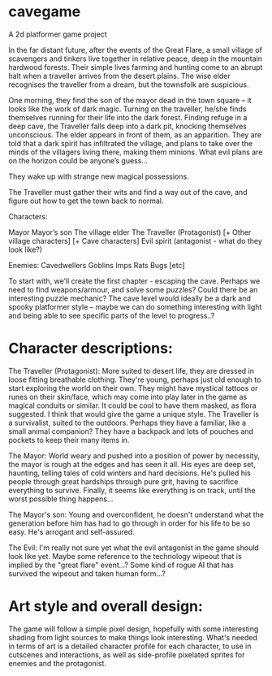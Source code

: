 # cavegame
A 2d platformer game project


In the far distant future, after the events of the Great Flare, a small village of scavengers and tinkers live together in relative peace, deep in the mountain hardwood forests. Their simple lives farming and hunting come to an abrupt halt when a traveller arrives from the desert plains. The wise elder recognises the traveller from a dream, but the townsfolk are suspicious.

One morning, they find the son of the mayor dead in the town square – it looks like the work of dark magic. Turning on the traveller, he/she finds themselves running for their life into the dark forest. Finding refuge in a deep cave, the Traveller falls deep into a dark pit, knocking themselves unconscious. The elder appears in front of them, as an apparition. They are told that a dark spirit has infiltrated the village, and plans to take over the minds of the villagers living there, making them minions. What evil plans are on the horizon could be anyone’s guess…

They wake up with strange new magical possessions.

The Traveller must gather their wits and find a way out of the cave, and figure out how to get the town back to normal.


Characters:

Mayor
Mayor’s son
The village elder
The Traveller (Protagonist)
[+ Other village characters]
[+ Cave characters]
Evil spirit (antagonist - what do they look like?)

Enemies:
Cavedwellers
Goblins
Imps
Rats
Bugs
[etc]


To start with, we’ll create the first chapter - escaping the cave. Perhaps we need to find weapons/armour, and solve some puzzles? Could there be an interesting puzzle mechanic? The cave level would ideally be a dark and spooky platformer style – maybe we can do something interesting with light and being able to see specific parts of the level to progress..?


# Character descriptions:

The Traveller (Protagonist):
More suited to desert life, they are dressed in loose fitting breathable clothing. They're young, perhaps just old enough to start exploring the world on their own. They might have mystical tattoos or runes on their skin/face, which may come into play later in the game as magical conduits or similar. It could be cool to have them masked, as flora suggested. I think that would give the game a unique style. The Traveller is a survivalist, suited to the outdoors. Perhaps they have a familiar, like a small animal companion? They have a backpack and lots of pouches and pockets to keep their many items in.

The Mayor:
World weary and pushed into a position of power by necessity, the mayor is rough at the edges and has seen it all. His eyes are deep set, haunting, telling tales of cold winters and hard decisions. He's pulled his people through great hardships through pure grit, having to sacrifice everything to survive. Finally, it seems like everything is on track, until the worst possible thing happens...

The Mayor's son:
Young and overconfident, he doesn't understand what the generation before him has had to go through in order for his life to be so easy. He's arrogant and self-assured.

The Evil:
I'm really not sure yet what the evil antagonist in the game should look like yet. Maybe some reference to the technology wipeout that is implied by the "great flare" event...? Some kind of rogue AI that has survived the wipeout and taken human form...?


# Art style and overall design:

The game will follow a simple pixel design, hopefully with some interesting shading from light sources to make things look interesting. What's needed in terms of art is a detailed character profile for each character, to use in cutscenes and interactions, as well as side-profile pixelated sprites for enemies and the protagonist.

